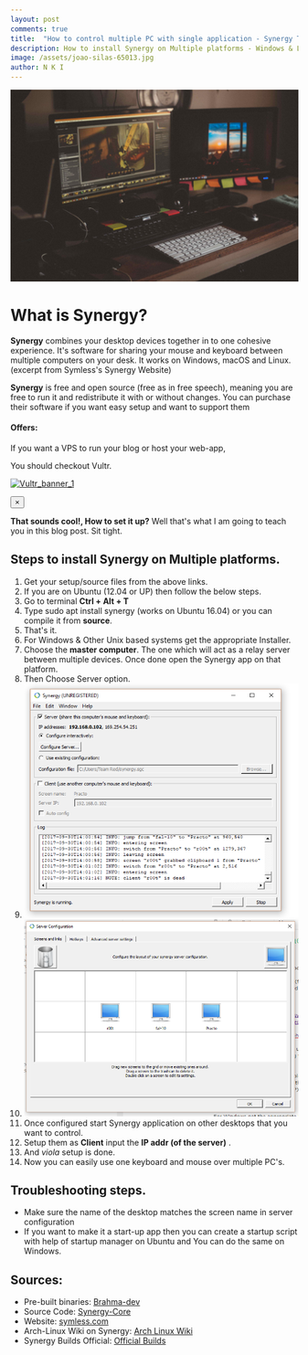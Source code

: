 ```yaml
---
layout: post
comments: true
title:  "How to control multiple PC with single application - Synergy Tutorial"
description: How to install Synergy on Multiple platforms - Windows & Linux for Free.
image: /assets/joao-silas-65013.jpg
author: N K I
---
```


<img class='responsive-image'
  src='/assets/media/joao-silas-65013.jpg' alt='How to Install Synergy - Post Image' >

# What is Synergy?

**Synergy** combines your desktop devices together in to one cohesive experience. It's software for sharing your mouse and keyboard between multiple computers on your desk. It works on Windows, macOS and Linux.(excerpt from Symless's Synergy Website)

**Synergy** is free and open source (free as in free speech),
meaning you are free to run it and redistribute it with
or without changes.
You can purchase their software if you want easy setup and want to support them

<div class="alert alert-success alert-dismissible fade show text-muted" role="alert">
 <h4 class="alert-heading">Offers:</h4>
 <p>If you want a VPS to run your blog or host your web-app,</p>
 <p>You should checkout Vultr.</p>
 <p><a href="https://www.vultr.com/?ref=7311876"><img class='responsive-image' alt='Vultr_banner_1' src="https://www.vultr.com/media/banner_1.png"></a></p>
 <button type="button" class="close" data-dismiss="alert" aria-label="Close">
  <span aria-hidden="true">&times;</span>
 </button>
</div>

 **That sounds cool!, How to set it up?**
          Well that's what I am going to teach you in this blog post.
Sit tight.

## Steps to install Synergy on Multiple platforms.

1. Get your setup/source files from the above links.
2. If you are on Ubuntu (12.04 or UP) then follow the below steps.
3. Go to terminal **Ctrl + Alt + T**
4. Type sudo apt install synergy (works on Ubuntu 16.04) or you can compile it from **source**.
5. That's it.
6. For Windows & Other Unix based systems get the appropriate Installer.
7. Choose the **master computer**. The one which will act as a relay server between multiple devices. Once done open the Synergy app on that platform.
8. Then Choose Server option.
9. <img class='responsive-image' src='/assets/media/Synergy Setup.PNG' alt='Setup process synergy server'>
10. <img class='responsive-image' src='/assets/media/Synergy Setup2.PNG' alt='Setup process synergy server'>
11. Once configured start Synergy application on other desktops that you want to control.
12. Setup them as **Client** input the **IP addr (of the server)** .
13. And _viola_ setup is done.
14. Now you can easily use one keyboard and mouse over multiple PC's.

## Troubleshooting steps.

- Make sure the name of the desktop matches the screen name in server configuration
- If you want to make it a start-up app then you can create a startup script with help of startup manager on Ubuntu and You can do the same on Windows.

## Sources:

- Pre-built binaries: [Brahma-dev](https://github.com/brahma-dev/synergy-stable-builds)
- Source Code: [Synergy-Core](https://github.com/symless/synergy-core)
- Website: [symless.com](http://symless.com)
- Arch-Linux Wiki on Synergy: [Arch Linux Wiki](https://wiki.archlinux.org/index.php/synergy)
- Synergy Builds Official: [Official Builds](https://github.com/symless/synergy-core/releases)
